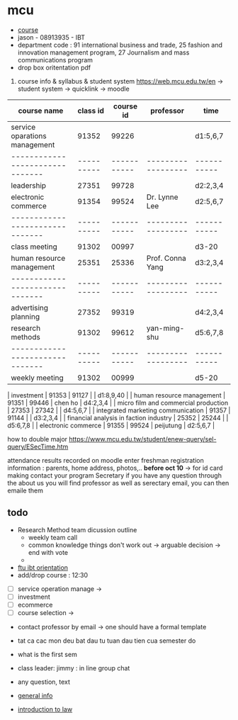 # mcu
- [course](course)
- jason - 08913935 - IBT
- department code : 91 international business and trade, 25 fashion and innovation management program, 27 Journalism and mass communications program
- drop box oritentation pdf

1. course info & syllabus & student system https://web.mcu.edu.tw/en -> student system -> quicklink -> moodle

| course name                   | class id | course id | professor        | time      |
|-------------------------------|----------|-----------|------------------|-----------|
| service oparations management | 91352    | 99226     |                  | d1:5,6,7  |
|-------------------------------|----------|-----------|------------------|-----------|
| leadership                    | 27351    | 99728     |                  | d2:2,3,4  |
| electronic commerce           | 91354    | 99524     | Dr. Lynne Lee    | d2:5,6,7  |
|-------------------------------|----------|-----------|------------------|-----------|
| class meeting                 | 91302    | 00997     |                  | d3-20     |
| human resource management     | 25351    | 25336     | Prof. Conna Yang | d3:2,3,4  |
|-------------------------------|----------|-----------|------------------|-----------|
| advertising planning          | 27352    | 99319     |                  | d4:2,3,4  |
| research methods              | 91302    | 99612     | yan-ming-shu     | d5:6,7,8  |
|-------------------------------|----------|-----------|------------------|-----------|
| weekly meeting                | 91302    | 00999     |                  | d5-20     |
                                                    
| investment                             | 91353 | 91127 |           | d1:8,9,40 |
| human resource management              | 91351 | 99446 | chen ho   | d4:2,3,4  |
| micro film and commercial production   | 27353 | 27342 |           | d4:5,6,7  |
| integrated marketing communication     | 91357 | 91144 |           | d3:2,3,4  |
| financial analysis in faction industry | 25352 | 25244 |           | d5:6,7,8  |
| electronic commerce                    | 91355 | 99524 | peijutung | d2:5,6,7  |

how to double major
https://www.mcu.edu.tw/student/enew-query/sel-query/ESecTime.htm

attendance results recorded on moodle
enter freshman registration information : parents, home address, photos,.. **before oct 10** -> for id card making
contact your program Secretary if you have any question
through the about us you will find professor as well as serectary email, you can then emaile them


## todo
- Research Method team dicussion outline
    - weekly team call
    - common knowledge things don't work out -> arguable decision -> end with vote
    - 
- [ftu ibt orientation](https://drive.google.com/file/d/1ydJmKatHPk4rCD1MP65nUtRx41eWA6jP/view)
- add/drop course : 12:30 
- [ ] service operation manage ->
- [ ] investment
- [ ] ecommerce
- [ ] course selection ->
- contact professor by email -> one should have a formal template
- tat ca cac mon deu bat dau tu tuan dau tien cua semester do
- what is the first sem 
- class leader: jimmy : in line group chat
- any question, text

- [general info](general-info)
- [introduction to law](introduction-to-law)
